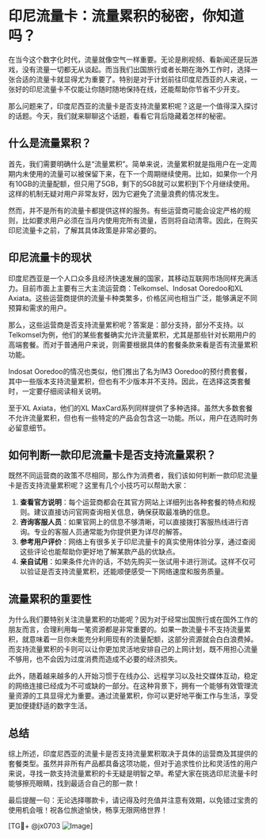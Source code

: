 # 印尼流量卡：流量累积的秘密，你知道吗？

在当今这个数字化时代，流量就像空气一样重要。无论是刷视频、看新闻还是玩游戏，没有流量一切都无从谈起。而当我们出国旅行或者长期在海外工作时，选择一张合适的流量卡就显得尤为重要了。特别是对于计划前往印度尼西亚的人来说，一张好的印尼流量卡不仅能让你随时随地保持在线，还能帮助你节省不少开支。

那么问题来了，印度尼西亚的流量卡是否支持流量累积呢？这是一个值得深入探讨的话题。今天，我们就来聊聊这个话题，看看它背后隐藏着怎样的秘密。

## 什么是流量累积？

首先，我们需要明确什么是“流量累积”。简单来说，流量累积就是指用户在一定周期内未使用的流量可以被保留下来，在下一个周期继续使用。比如，如果你一个月有10GB的流量配额，但只用了5GB，剩下的5GB就可以累积到下个月继续使用。这样的机制无疑对用户非常友好，因为它避免了流量浪费的情况发生。

然而，并不是所有的流量卡都提供这样的服务。有些运营商可能会设定严格的规则，比如要求用户必须在当月内使用完所有流量，否则将自动清零。因此，在购买印尼流量卡之前，了解其具体政策是非常必要的。

## 印尼流量卡的现状

印度尼西亚是一个人口众多且经济快速发展的国家，其移动互联网市场同样充满活力。目前市面上主要有三大主流运营商：Telkomsel、Indosat Ooredoo和XL Axiata。这些运营商提供的流量卡种类繁多，价格区间也相当广泛，能够满足不同预算和需求的用户。

那么，这些运营商是否支持流量累积呢？答案是：部分支持，部分不支持。以Telkomsel为例，他们的某些套餐确实允许流量累积，尤其是那些针对长期用户的高端套餐。而对于普通用户来说，则需要根据具体的套餐条款来看是否有流量累积功能。

Indosat Ooredoo的情况也类似，他们推出了名为IM3 Ooredoo的预付费套餐，其中一些版本支持流量累积，但也有不少版本并不支持。因此，在选择这类套餐时，一定要仔细阅读相关说明。

至于XL Axiata，他们的XL MaxCard系列同样提供了多种选择。虽然大多数套餐不允许流量累积，但也有一些特定的产品会包含这一功能。所以，用户在选购时务必留意细节。

## 如何判断一款印尼流量卡是否支持流量累积？

既然不同运营商的政策不尽相同，那么作为消费者，我们该如何判断一款印尼流量卡是否支持流量累积呢？这里有几个小技巧可以帮助大家：

1. **查看官方说明**：每个运营商都会在其官方网站上详细列出各种套餐的特点和规则。建议直接访问官网查询相关信息，确保获取最准确的信息。
2. **咨询客服人员**：如果官网上的信息不够清晰，可以直接拨打客服热线进行咨询。专业的客服人员通常能为你提供更为详尽的解答。
3. **参考用户评价**：网络上有很多关于印尼流量卡的真实使用体验分享，通过查阅这些评论也能帮助你更好地了解某款产品的优缺点。
4. **亲自试用**：如果条件允许的话，不妨先购买一张试用卡进行测试。这样不仅可以验证是否支持流量累积，还能顺便感受一下网络速度和服务质量。

## 流量累积的重要性

为什么我们要特别关注流量累积的功能呢？因为对于经常出国旅行或在国外工作的朋友而言，合理利用每一笔资源都是非常重要的。如果一款流量卡不支持流量累积，就意味着一旦你未能充分利用现有的流量配额，这部分资源就会白白浪费掉。而支持流量累积的卡则可以让你更加灵活地安排自己的上网计划，既不用担心流量不够用，也不会因为过度消费而造成不必要的经济损失。

此外，随着越来越多的人开始习惯于在线办公、远程学习以及社交媒体互动，稳定的网络连接已经成为不可或缺的一部分。在这种背景下，拥有一个能够有效管理流量资源的工具显得尤为重要。通过流量累积，你可以更好地平衡工作与生活，享受更加便捷舒适的数字生活。

## 总结

综上所述，印度尼西亚的流量卡是否支持流量累积取决于具体的运营商及其提供的套餐类型。虽然并非所有产品都具备这项功能，但对于追求性价比和灵活性的用户来说，寻找一款支持流量累积的卡无疑是明智之举。希望大家在挑选印尼流量卡时能够擦亮眼睛，找到最适合自己的那一款！

最后提醒一句：无论选择哪款卡，请记得及时充值并注意有效期，以免错过宝贵的使用机会哦！祝各位旅途愉快，畅享无限网络世界！

[TG💪+ @jx0703 ![Image](https://github.com/user-attachments/assets/dbca1d08-cadb-493c-b0ec-ad6f7a83f270)]